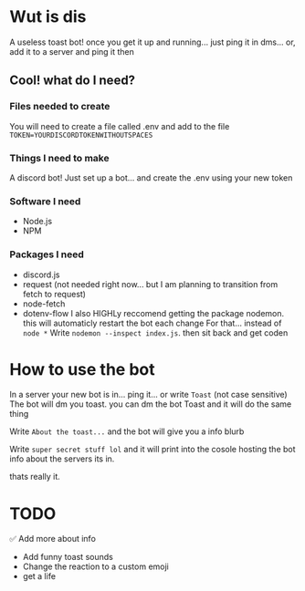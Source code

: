 # Wut is dis
A useless toast bot! once you get it up and running... just ping it in dms... or, add it to a server and ping it then
## Cool! what do I need?
### Files needed to create
You will need to create a file called .env and add to the file
`TOKEN=YOURDISCORDTOKENWITHOUTSPACES`
### Things I need to make
A discord bot! Just set up a bot... and create the .env using your new token
### Software I need
* Node.js
* NPM
### Packages I need
* discord.js
* request (not needed right now... but I am planning to transition from fetch to request)
* node-fetch
* dotenv-flow
I also HIGHLy reccomend getting the package nodemon. this will automaticly restart the bot each change
For that... instead of `node *` Write `nodemon --inspect index.js`. then sit back and get coden
# How to use the bot
In a server your new bot is in... ping it... or write `Toast` (not case sensitive)
The bot will dm you toast. you can dm the bot Toast and it will do the same thing

Write `About the toast...` and the bot will give you a info blurb

Write `super secret stuff lol` and it will print into the cosole hosting the bot info about the servers its in.

thats really it.

# TODO
✅ Add more about info
* Add funny toast sounds
* Change the reaction to a custom emoji
* get a life